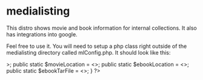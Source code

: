 medialisting
============

This distro shows movie and book information for internal collections.  It also has integrations into google.

Feel free to use it. You will need to setup a php class right outside of the medialisting directory called mlConfig.php.  It should look like this:

<?php
Class mlConfig
{
	public static $myGoogleKey = <<Your Google Key>>;
	public static $movieLocation = <<The location of your movies>>;
	public static $ebookLocation = <<The location of your ebooks>>;
	public static $ebookTarFile = <<The tar file location for your downloaded books ex: /tmp/books.tar.gz>>;
}
?>